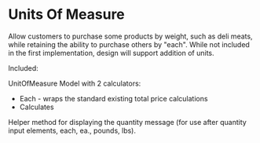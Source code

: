 Units Of Measure
================

Allow customers to purchase some products by weight, such as deli meats,
while retaining the ability to purchase others by "each". While not included
in the first implementation, design will support addition of units.

Included:

UnitOfMeasure Model with 2 calculators:
* Each - wraps the standard existing total price calculations
* Calculates 

Helper method for displaying the quantity message 
(for use after quantity input elements, each, ea., pounds, lbs).

